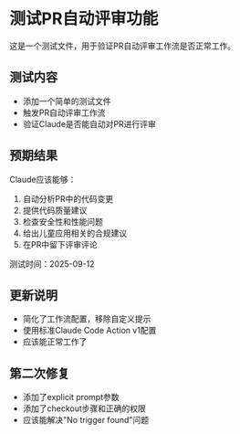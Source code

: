 # 测试PR自动评审功能

这是一个测试文件，用于验证PR自动评审工作流是否正常工作。

## 测试内容
- 添加一个简单的测试文件
- 触发PR自动评审工作流
- 验证Claude是否能自动对PR进行评审

## 预期结果
Claude应该能够：
1. 自动分析PR中的代码变更
2. 提供代码质量建议
3. 检查安全性和性能问题
4. 给出儿童应用相关的合规建议
5. 在PR中留下评审评论

测试时间：2025-09-12

## 更新说明
- 简化了工作流配置，移除自定义提示
- 使用标准Claude Code Action v1配置
- 应该能正常工作了

## 第二次修复
- 添加了explicit prompt参数
- 添加了checkout步骤和正确的权限
- 应该能解决"No trigger found"问题